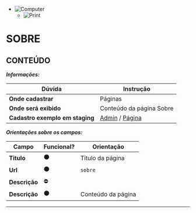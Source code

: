 




- ![Computer](../images/prints/computer.png)
  - ![Print](../images/prints/05-sobre.png)

# SOBRE

## CONTEÚDO

***Informações:***

| Dúvida                          | Instrução                |
| ------------------------------- | ------------------------ |
| **Onde cadastrar**              | Páginas                  |
| **Onde será exibido**           | Conteúdo da página Sobre |
| **Cadastro exemplo em staging** | [Admin](https://template5.vnda.dev/admin/paginas/editar?id=sobre) / [Página](https://template5.vnda.dev/p/sobre) |

***Orientações sobre os campos:***

| Campo         | Funcional?     | Orientação         |
| ------------- | -------------- | -------------------|
| **Titulo**    | :black_circle: | Titulo da página   |
| **Url**       | :black_circle: | `sobre`            |
| **Descrição** | :no_entry:     |                    |
| **Descrição** | :black_circle: | Conteúdo da página |

***
